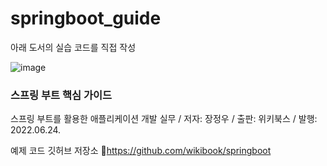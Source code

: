# springboot_guide

아래 도서의 실습 코드를 직접 작성

![image](https://user-images.githubusercontent.com/55371726/221390133-874b0691-076f-4f3e-a4f6-7beed30d6f0a.png)

### 스프링 부트 핵심 가이드
스프링 부트를 활용한 애플리케이션 개발 실무 / 저자: 장정우 / 출판: 위키북스 / 발행: 2022.06.24.

예제 코드 깃허브 저장소
🔗https://github.com/wikibook/springboot
